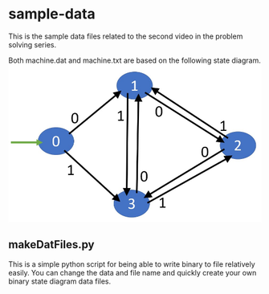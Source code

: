 # sample-data
This is the sample data files related to the second video in the problem solving series.

Both machine.dat and machine.txt are based on the following state diagram.
![example.jpg](https://github.com/joey-kilgore/state-machine/blob/main/sample-data/example.jpg)

## makeDatFiles.py
This is a simple python script for being able to write binary to file relatively easily. You can change the data and file name and quickly create your own binary state diagram data files.
